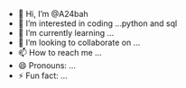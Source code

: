 - 👋 Hi, I’m @A24bah
- 👀 I’m interested in coding ...python and sql
- 🌱 I’m currently learning ...
- 💞️ I’m looking to collaborate on ...
- 📫 How to reach me ...
- 😄 Pronouns: ...
- ⚡ Fun fact: ...

<!---
A24bah/A24bah is a ✨ special ✨ repository because its `README.md` (this file) appears on your GitHub profile.
You can click the Preview link to take a look at your changes.
--->
